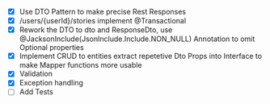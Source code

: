 - [x] Use DTO Pattern to make precise Rest Responses
- [x] /users/{userId}/stories implement @Transactional
- [x] Rework the DTO to <Entity>dto and <Entity>ResponseDto, use @JacksonInclude(JsonInclude.Include.NON_NULL) Annotation to omit Optional properties
- [x] Implement CRUD to entities extract repetetive Dto Props into Interface to make Mapper functions more usable
- [x] Validation
- [x] Exception handling
- [ ] Add Tests

